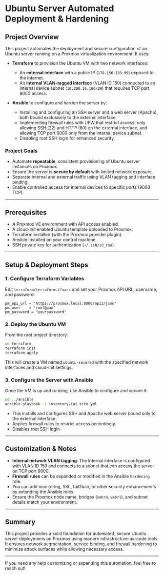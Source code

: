 # Ubuntu Server Automated Deployment & Hardening

## Project Overview

This project automates the deployment and secure configuration of an Ubuntu server running on a Proxmox virtualization environment. It uses:

- **Terraform** to provision the Ubuntu VM with two network interfaces:
  - An **external interface** with a public IP (`178.156.133.99`) exposed to the internet.
  - An **internal VLAN-tagged interface** (VLAN ID 150) connected to an internal device subnet (`10.200.16.100/29`) that requires TCP port 9000 access.

- **Ansible** to configure and harden the server by:
  - Installing and configuring an SSH server and a web server (Apache), both bound exclusively to the external interface.
  - Implementing firewall rules with UFW that restrict access: only allowing SSH (22) and HTTP (80) on the external interface, and allowing TCP port 9000 only from the internal device subnet.
  - Disabling root SSH login for enhanced security.

### Project Goals

- Automate **repeatable**, consistent provisioning of Ubuntu server instances on Proxmox.
- Ensure the server is **secure by default** with limited network exposure.
- Separate internal and external traffic using VLAN tagging and interface binding.
- Enable controlled access for internal devices to specific ports (9000 TCP).

---

## Prerequisites

- A Proxmox VE environment with API access enabled.
- A cloud-init enabled Ubuntu template uploaded to Proxmox.
- Terraform installed (with the Proxmox provider plugin).
- Ansible installed on your control machine.
- SSH private key for authentication (`~/.ssh/id_rsa`).

---

## Setup & Deployment Steps

### 1. Configure Terraform Variables

Edit `terraform/terraform.tfvars` and set your Proxmox API URL, username, and password:

```hcl
pm_api_url = "https://proxmox.local:8006/api2/json"
pm_user    = "root@pam"
pm_password = "yourpassword"
```

### 2. Deploy the Ubuntu VM

From the root project directory:

```bash
cd terraform
terraform init
terraform apply
```

This will create a VM named `ubuntu-secured` with the specified network interfaces and cloud-init settings.

### 3. Configure the Server with Ansible

Once the VM is up and running, use Ansible to configure and secure it:

```bash
cd ../ansible
ansible-playbook -i inventory.ini site.yml
```

- This installs and configures SSH and Apache web server bound only to the external interface.
- Applies firewall rules to restrict access accordingly.
- Disables root SSH login.

---

## Customization & Notes

- **Internal network VLAN tagging**: The internal interface is configured with VLAN ID 150 and connects to a subnet that can access the server on TCP port 9000.
- **Firewall rules** can be expanded or modified in the Ansible `hardening` role.
- You can add monitoring, SSL, fail2ban, or other security enhancements by extending the Ansible roles.
- Ensure the Proxmox node name, bridges (`vmbr0`, `vmbr1`), and subnet details match your environment.

---

## Summary

This project provides a solid foundation for automated, secure Ubuntu server deployments on Proxmox using modern infrastructure-as-code tools. It ensures network segmentation, service binding, and firewall hardening to minimize attack surfaces while allowing necessary access.

---

If you need any help customizing or expanding this automation, feel free to reach out!